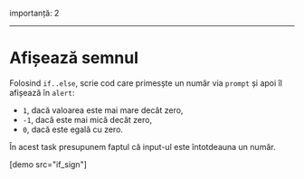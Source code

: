 importanță: 2

---

# Afișează semnul

Folosind `if..else`, scrie cod care primesște un număr via `prompt` și apoi îl afișează în `alert`:

- `1`, dacă valoarea este mai mare decât zero,
- `-1`, dacă este mai mică decât zero,
- `0`, dacă este egală cu zero.

În acest task presupunem faptul că input-ul este întotdeauna un număr.

[demo src="if_sign"]
